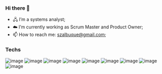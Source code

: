 ### Hi there 👋

- 🖧 I’m a systems analyst;
- ☁️ I’m currently working as Scrum Master and Product Owner;
- 📫 How to reach me: szalbuque@gmail.com;

### Techs 
![image](https://github.com/szalbuque/szalbuque/assets/64749145/0253f46c-503b-4590-a07a-b68cc5cdd074) ![image](https://github.com/szalbuque/szalbuque/assets/64749145/b6726055-eb3a-49e7-86a5-a2ff58b14b5c) ![image](https://github.com/szalbuque/szalbuque/assets/64749145/aae3dd54-c124-4cca-a2f9-6018fc01fb71) ![image](https://github.com/szalbuque/szalbuque/assets/64749145/5e403d86-e6b2-4a20-b2ae-4862933de874)  ![image](https://github.com/szalbuque/szalbuque/assets/64749145/d68b5d2a-c822-4024-9be8-13b1907a66fe) ![image](https://github.com/szalbuque/szalbuque/assets/64749145/c5069be4-e5e5-45ea-8bc3-14d7dc1329b7) ![image](https://github.com/szalbuque/szalbuque/assets/64749145/a997737b-f37f-4767-ac37-79f5dcc07c0e) ![image](https://github.com/szalbuque/szalbuque/assets/64749145/4c117fd6-c6aa-4f24-bea3-4b17e657e323) ![image](https://github.com/szalbuque/szalbuque/assets/64749145/35595427-2dcc-4f00-9d71-e69cf412fbe6)







